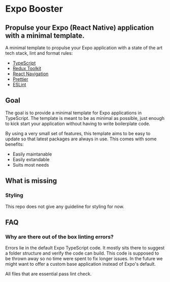 # Expo Booster

## Propulse your Expo (React Native) application with a minimal template.

A minimal template to propulse your Expo application with a state of the art tech stack, lint and format rules:

- [TypeScript](https://www.typescriptlang.org/)
- [Redux Toolkit](https://redux-toolkit.js.org/)
- [React Navigation](https://reactnavigation.org/)
- [Prettier](https://prettier.io/)
- [ESLint](https://eslint.org/)

## Goal

The goal is to provide a minimal template for Expo applications in TypeScript. The template is meant to be as minimal as possible, just enough to kick start your application without having to write boilerplate code.

By using a very small set of features, this template aims to be easy to update so that latest packages are always in use. This comes with some benefits:

- Easily maintanable
- Easily extandable
- Suits most needs

## What is missing

### Styling

This repo does not give any guideline for styling for now.

## FAQ

### Why are there out of the box linting errors?

Errors lie in the default Expo TypeScript code. It mostly sits there to suggest a folder structure and verify the code can build. This code is supposed to be thrown away so no time were spent to fix longer issues. In the future we might want to offer a custom base application instead of Expo's default.

All files that are essential pass lint check.
